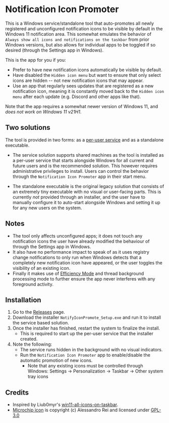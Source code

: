# Notification Icon Promoter

This is a Windows service/standalone tool that auto-promotes all newly registered and unconfigured notification icons to be visible by default in the Windows 11 notification area. This somewhat emulates the behavior of `Always show all icons and notifications on the taskbar` from prior Windows versions, but also allows for individual apps to be toggled if so desired (through the Settings app in Windows).

This is the app for you if you:

* Prefer to have new notification icons automatically be visible by default.
* Have disabled the `Hidden icon menu` but want to ensure that only select icons are hidden -- not new notification icons that may appear.
* Use an app that regularly sees updates that are registered as a new notification icon, meaning it is constantly moved back to the `Hidden icon menu` after each update (e.g. Discord and other apps like that).

Note that the app requires a somewhat newer version of Windows 11, and *does not work on Windows 11 v21H1.*

## Two solutions

The tool is provided in two forms: as a [per-user service](https://learn.microsoft.com/en-us/windows/application-management/per-user-services-in-windows) and as a standalone executable.

* The service solution supports shared machines as the tool is installed as a per-user service that starts alongside Windows for all current and future users and is the recommended solution. This however requires administrative privileges to install. Users can control the behavior through the `Notification Icon Promoter` app in their start menu.

* The standalone executable is the original legacy solution that consists of an extremely tiny executable with no visual or user-facing parts. This is currently *not* provided through an installer, and the user have to manually configure it to auto-start alongside Windows and setting it up for any new users on the system.

## Notes

* The tool only affects unconfigured apps; it does not touch any notification icons the user have already modified the behaviour of through the Settings app in Windows.
* It also have no performance impact to speak of as it uses registry change notifications to only run when Windows detects that a completely new notification icon have appeared, or the user toggles the visibility of an existing icon.
* Finally it makes use of [Efficiency Mode](https://devblogs.microsoft.com/performance-diagnostics/reduce-process-interference-with-task-manager-efficiency-mode/) and thread background processing mode to further ensure the app never interferes with any foreground activity.

## Installation

1. Go to the [Releases](https://github.com/Aemony/NotifyIconPromote/releases/latest) page.
2. Download the installer `NotifyIconPromote_Setup.exe` and run it to install the service based solution.
3. Once the installer has finished, restart the system to finalize the install.
   * This is required to start up the per-user service that the installer created.
4. Note the following:
   * The service runs hidden in the background with no visual indicators.
   * Run the `Notification Icon Promoter` app to enable/disable the automatic promotion of new icons.
     * Note that any existing icons must be controlled through Windows:
         Settings -> Personalization -> Taskbar -> Other system tray icons

## Credits

* Inspired by Liub0myr's [win11-all-icons-on-taskbar](https://github.com/Liub0myr/win11-all-icons-on-taskbar).
* [Microchip icon](https://www.iconfinder.com/icons/6380/chip_memory_microchip_processor_ram_icon) is copyright (c) Alessandro Rei and licensed under [GPL-3.0](https://www.gnu.org/licenses/gpl-3.0.html)
